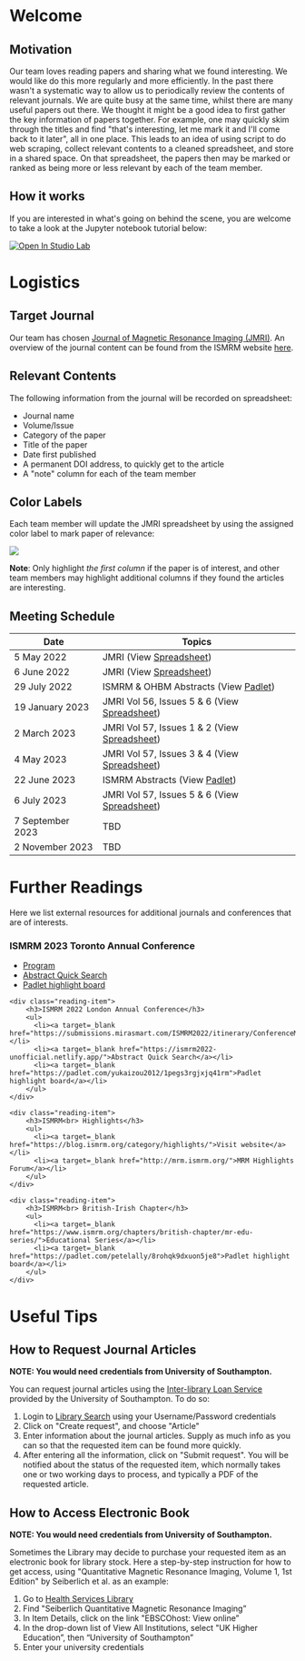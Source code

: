 # Welcome

## Motivation

Our team loves reading papers and sharing what we found interesting. We would like do this more regularly and more efficiently. In the past there wasn't a systematic way to allow us to periodically review the contents of relevant journals. We are quite busy at the same time, whilst there are many useful papers out there. We thought it might be a good idea to first gather the key information of papers together. For example, one may quickly skim through the titles and find "that's interesting, let me mark it and I'll come back to it later", all in one place. This leads to an idea of using script to do web scraping, collect relevant contents to a cleaned spreadsheet, and store in a shared space. On that spreadsheet, the papers then may be marked or ranked as being more or less relevant by each of the team member.

## How it works

If you are interested in what's going on behind the scene, you are welcome to take a look at the Jupyter notebook tutorial below:

[![Open In Studio Lab](https://studiolab.sagemaker.aws/studiolab.svg)](https://studiolab.sagemaker.aws/import/github/sotnir/mri-journal-lounge/blob/main/jmri-web-scrapping-demo.ipynb)

# Logistics

## Target Journal

Our team has chosen [Journal of Magnetic Resonance Imaging (JMRI)](https://onlinelibrary.wiley.com/journal/15222586). An overview of the journal content can be found from the ISMRM website [here](https://www.ismrm.org/membership-journals/journals/).

## Relevant Contents

The following information from the journal will be recorded on spreadsheet:

- Journal name
- Volume/Issue
- Category of the paper
- Title of the paper
- Date first published
- A permanent DOI address, to quickly get to the article
- A "note" column for each of the team member

## Color Labels

Each team member will update the JMRI spreadsheet by using the assigned color label to mark paper of relevance:

![](https://raw.githubusercontent.com/yukaizou2015/UHS-MRIPhysics-journal-web-scrapping/main/img/jmri-team-color.png)

**Note**: Only highlight _the first column_ if the paper is of interest, and other team members may highlight additional columns if they found the articles are interesting.

## Meeting Schedule

| Date             | Topics                                                                                                                                                 |
| ---------------- | ------------------------------------------------------------------------------------------------------------------------------------------------------ |
| 5 May 2022       | JMRI (View [Spreadsheet](https://uhsnhs.sharepoint.com/:x:/r/sites/MRIPhysics/Shared%20Documents/Journal%20Lounge/JMRI/jmri-all-summary.xlsx?d=wb8209d2634604cc392f21a06ccc10f9a&csf=1&web=1&e=gOFf17))                      |
| 6 June 2022      | JMRI (View [Spreadsheet](https://uhsnhs.sharepoint.com/:x:/r/sites/MRIPhysics/Shared%20Documents/Journal%20Lounge/JMRI/jmri-all-summary.xlsx?d=wb8209d2634604cc392f21a06ccc10f9a&csf=1&web=1&e=gOFf17))                      |
| 29 July 2022     | ISMRM & OHBM Abstracts (View [Padlet](https://padlet.com/yukaizou2012/1pegs3rgjxjq41rm))                                                               |
| 19 January 2023  | JMRI Vol 56, Issues 5 & 6 (View [Spreadsheet](https://uhsnhs.sharepoint.com/:x:/r/sites/MRIPhysics/Shared%20Documents/Journal%20Lounge/JMRI/jmri-all-summary.xlsx?d=wb8209d2634604cc392f21a06ccc10f9a&csf=1&web=1&e=gOFf17)) |
| 2 March 2023     | JMRI Vol 57, Issues 1 & 2 (View [Spreadsheet](https://uhsnhs.sharepoint.com/:x:/r/sites/MRIPhysics/Shared%20Documents/Journal%20Lounge/JMRI/jmri-all-summary.xlsx?d=wb8209d2634604cc392f21a06ccc10f9a&csf=1&web=1&e=gOFf17)) |
| 4 May 2023       | JMRI Vol 57, Issues 3 & 4 (View [Spreadsheet](https://uhsnhs.sharepoint.com/:x:/r/sites/MRIPhysics/Shared%20Documents/Journal%20Lounge/JMRI/jmri-all-summary.xlsx?d=wb8209d2634604cc392f21a06ccc10f9a&csf=1&web=1&e=gOFf17)) |
| 22 June 2023     | ISMRM Abstracts (View [Padlet](https://padlet.com/yz23e20/uhs-mri-physics-ismrm-2023-board-o7zpdm47auzmlmvn))                                          |
| 6 July 2023      | JMRI Vol 57, Issues 5 & 6 (View [Spreadsheet](https://uhsnhs.sharepoint.com/:x:/r/sites/MRIPhysics/Shared%20Documents/Journal%20Lounge/JMRI/jmri-all-summary.xlsx?d=wb8209d2634604cc392f21a06ccc10f9a&csf=1&web=1&e=gOFf17)) |
| 7 September 2023 | TBD |
| 2 November 2023  | TBD |

# Further Readings

Here we list external resources for additional journals and conferences that are of interests.

<div class="container">
    <div class="reading-item">
        <h3>ISMRM 2023 Toronto Annual Conference</h3>
        <ul>
          <li><a target=_blank href="https://www.ismrm.org/23/23program.htm">Program</a></li>
          <li><a target=_blank href="https://ismrm2023-unofficial.netlify.app/">Abstract Quick Search</a></li>
          <li><a target=_blank href="https://padlet.com/yz23e20/uhs-mri-physics-ismrm-2023-board-o7zpdm47auzmlmvn">Padlet highlight board</a></li>
        </ul>
    </div>

    <div class="reading-item">
        <h3>ISMRM 2022 London Annual Conference</h3>
        <ul>
          <li><a target=_blank href="https://submissions.mirasmart.com/ISMRM2022/itinerary/ConferenceMatrix.aspx">Program</a></li>
          <li><a target=_blank href="https://ismrm2022-unofficial.netlify.app/">Abstract Quick Search</a></li>
          <li><a target=_blank href="https://padlet.com/yukaizou2012/1pegs3rgjxjq41rm">Padlet highlight board</a></li>
        </ul>
    </div>

    <div class="reading-item">
        <h3>ISMRM<br> Highlights</h3>
        <ul>
          <li><a target=_blank href="https://blog.ismrm.org/category/highlights/">Visit website</a></li>
          <li><a target=_blank href="http://mrm.ismrm.org/">MRM Highlights Forum</a></li>
        </ul>
    </div>

    <div class="reading-item">
        <h3>ISMRM<br> British-Irish Chapter</h3>
        <ul>
          <li><a target=_blank href="https://www.ismrm.org/chapters/british-chapter/mr-edu-series/">Educational Series</a></li>
          <li><a target=_blank href="https://padlet.com/petelally/8rohqk9dxuon5je8">Padlet highlight board</a></li>
        </ul>
    </div>

</div>

# Useful Tips

## How to Request Journal Articles

**NOTE: You would need credentials from University of Southampton.**

You can request journal articles using the [Inter-library Loan Service](https://library.soton.ac.uk/ill) provided by the University of Southampton. To do so:

1.  Login to [Library Search](https://southampton.on.worldcat.org/discovery) using your Username/Password credentials
2.  Click on "Create request", and choose "Article"
3.  Enter information about the journal articles. Supply as much info as you can so that the requested item can be found more quickly.
4.  After entering all the information, click on "Submit request". You will be notified about the status of the requested item, which normally takes one or two working days to process, and typically a PDF of the requested article.

## How to Access Electronic Book

**NOTE: You would need credentials from University of Southampton.**

Sometimes the Library may decide to purchase your requested item as an electronic book for library stock. Here a step-by-step instruction for how to get access, using "Quantitative Magnetic Resonance Imaging, Volume 1, 1st Edition" by Seiberlich et al. as an example:

1. Go to [Health Services Library](https://library.soton.ac.uk/hsl)
2. Find "Seiberlich Quantitative Magnetic Resonance Imaging”
3. In Item Details, click on the link "EBSCOhost: View online”
4. In the drop-down list of View All Institutions, select "UK Higher Education”, then “University of Southampton”
5. Enter your university credentials
